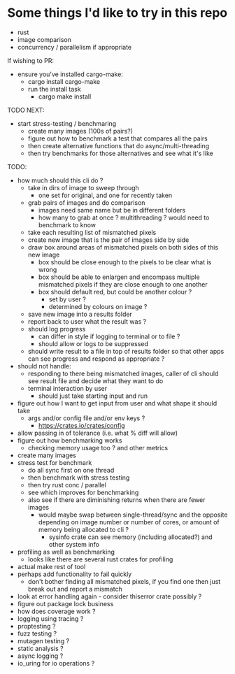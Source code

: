 # Some things I'd like to try in this repo

- rust
- image comparison
- concurrency / parallelism if appropriate

If wishing to PR:

- ensure you've installed cargo-make:
  - cargo install cargo-make
  - run the install task
    - cargo make install

TODO NEXT:

- start stress-testing / benchmaring
  - create many images (100s of pairs?)
  - figure out how to benchmark a test that compares all the pairs
  - then create alternative functions that do async/multi-threading
  - then try benchmarks for those alternatives and see what it's like

TODO:

- how much should this cli do ?
  - take in dirs of image to sweep through
    - one set for original, and one for recently taken
  - grab pairs of images and do comparison
    - images need same name but be in different folders
    - how many to grab at once ? multithreading ? would need to benchmark to know
  - take each resulting list of mismatched pixels
  - create new image that is the pair of images side by side
  - draw box around areas of mismatched pixels on both sides of this new image
    - box should be close enough to the pixels to be clear what is wrong
    - box should be able to enlargen and encompass multiple mismatched pixels if they are close enough to one another
    - box should default red, but could be another colour ?
      - set by user ?
      - determined by colours on image ?
  - save new image into a results folder
  - report back to user what the result was ?
  - should log progress
    - can differ in style if logging to terminal or to file ?
    - should allow or logs to be suppressed
  - should write result to a file in top of results folder so that other apps can see progress and respond as appropriate ?
- should not handle:
  - responding to there being mismatched images, caller of cli should see result file and decide what they want to do
  - terminal interaction by user
    - should just take starting input and run
- figure out how I want to get input from user and what shape it should take
  - args and/or config file and/or env keys ?
    - <https://crates.io/crates/config>
- allow passing in of tolerance (i.e. what % diff will allow)
- figure out how benchmarking works
  - checking memory usage too ? and other metrics
- create many images
- stress test for benchmark
  - do all sync first on one thread
  - then benchmark with stress testing
  - then try rust conc / parallel
  - see which improves for benchmarking
  - also see if there are diminishing returns when there are fewer images
    - would maybe swap between single-thread/sync and the opposite depending on image number or number of cores, or amount of memory being allocated to cli ?
      - sysinfo crate can see memory (including allocated?) and other system info
- profiling as well as benchmarking
  - looks like there are several rust crates for profiling
- actual make rest of tool
- perhaps add functionality to fail quickly
  - don't bother finding all mismatched pixels, if you find one then just break out and report a mismatch
- look at error handling again - consider thiserror crate possibly ?
- figure out package lock business
- how does coverage work ?
- logging using tracing ?
- proptesting ?
- fuzz testing ?
- mutagen testing ?
- static analysis ?
- async logging ?
- io_uring for io operations ?
